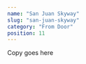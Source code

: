 ```yaml
---
name: "San Juan Skyway"
slug: "san-juan-skyway"
category: "From Door"
position: 11
---
```


Copy goes here

